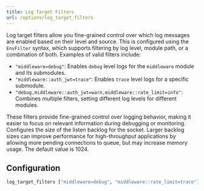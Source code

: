 ```yaml
---
title: Log Target Filters
url: /options/log_target_filters
---
```

Log target filters allow you fine-grained control over which log messages are enabled based on their level and source. This is configured using the `EnvFilter` syntax, which supports filtering by log level, module path, or a combination of both. Examples of valid filters include:

- `"middleware=debug"`: Enables `debug` level logs for the `middleware` module and its submodules.
- `"middleware::auth_jwt=trace"`: Enables `trace` level logs for a specific submodule.
- `"debug,middleware::auth_jwt=warn,middleware::rate_limit=info"`: Combines multiple filters, setting different log levels for different modules.

These filters provide fine-grained control over logging behavior, making it easier to focus on relevant information during debugging or monitoring.
Configures the size of the listen backlog for the socket. Larger backlog sizes can improve performance for high-throughput applications by allowing more pending connections to queue, but may increase memory usage. The default value is 1024.

## Configuration
```ruby {filename=Itsi.rb}
log_target_filters ["middleware=debug", "middleware::rate_limit=trace"]
```
